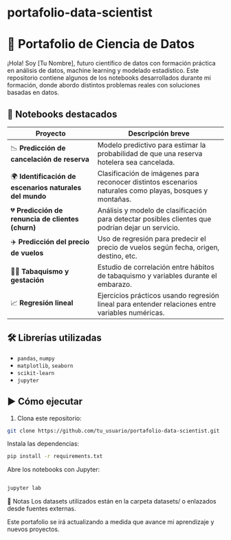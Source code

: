 # portafolio-data-scientist
# 🧠 Portafolio de Ciencia de Datos

¡Hola! Soy [Tu Nombre], futuro científico de datos con formación práctica en análisis de datos, machine learning y modelado estadístico. Este repositorio contiene algunos de los notebooks desarrollados durante mi formación, donde abordo distintos problemas reales con soluciones basadas en datos.

## 📁 Notebooks destacados

| Proyecto | Descripción breve |
|---------|------------------|
| 📉 **Predicción de cancelación de reserva** | Modelo predictivo para estimar la probabilidad de que una reserva hotelera sea cancelada. |
| 🌍 **Identificación de escenarios naturales del mundo** | Clasificación de imágenes para reconocer distintos escenarios naturales como playas, bosques y montañas. |
| 💔 **Predicción de renuncia de clientes (churn)** | Análisis y modelo de clasificación para detectar posibles clientes que podrían dejar un servicio. |
| ✈️ **Predicción del precio de vuelos** | Uso de regresión para predecir el precio de vuelos según fecha, origen, destino, etc. |
| 🚬🤰 **Tabaquismo y gestación** | Estudio de correlación entre hábitos de tabaquismo y variables durante el embarazo. |
| 📈 **Regresión lineal** | Ejercicios prácticos usando regresión lineal para entender relaciones entre variables numéricas. |

## 🛠 Librerías utilizadas

- `pandas`, `numpy`
- `matplotlib`, `seaborn`
- `scikit-learn`
- `jupyter`

## ▶️ Cómo ejecutar

1. Clona este repositorio:
```bash
git clone https://github.com/tu_usuario/portafolio-data-scientist.git

```
Instala las dependencias:

```bash
pip install -r requirements.txt
```
Abre los notebooks con Jupyter:

```bash

jupyter lab
```
📌 Notas
Los datasets utilizados están en la carpeta datasets/ o enlazados desde fuentes externas.

Este portafolio se irá actualizando a medida que avance mi aprendizaje y nuevos proyectos.

